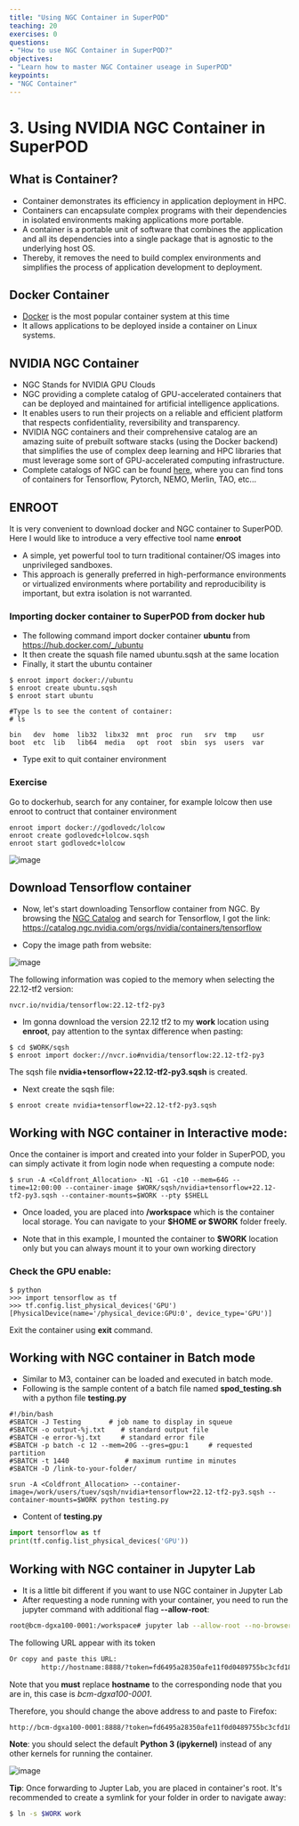 ```yaml
---
title: "Using NGC Container in SuperPOD"
teaching: 20
exercises: 0
questions:
- "How to use NGC Container in SuperPOD?"
objectives:
- "Learn how to master NGC Container useage in SuperPOD"
keypoints:
- "NGC Container"
---
```


# 3. Using NVIDIA NGC Container in SuperPOD

## What is Container?

- Container demonstrates its efficiency in application deployment in HPC.
- Containers can encapsulate complex programs with their dependencies in isolated environments making applications more portable.
- A container is a portable unit of software that combines the application and all its dependencies into a single package that is agnostic to the underlying host OS.
- Thereby, it removes the need to build complex environments and simplifies the process of application development to deployment.

## Docker Container

- [Docker](docker.com) is the most popular container system at this time
- It allows applications to be deployed inside a container on Linux systems. 

## NVIDIA NGC Container

- NGC Stands for NVIDIA GPU Clouds
- NGC providing a complete catalog of GPU-accelerated containers that can be deployed and maintained for artificial intelligence applications.
- It enables users to run their projects on a reliable and efficient platform that respects confidentiality, reversibility and transparency.
- NVIDIA NGC containers and their comprehensive catalog are an amazing suite of prebuilt software stacks (using the Docker backend) that simplifies the use of complex deep learning and HPC libraries that must leverage some sort of GPU-accelerated computing infrastructure.
- Complete catalogs of NGC can be found [here](https://catalog.ngc.nvidia.com/containers), where you can find tons of containers for Tensorflow, Pytorch, NEMO, Merlin, TAO, etc...

## ENROOT
It is very convenient to download docker and NGC container to SuperPOD. Here I would like to introduce a very effective tool name **enroot**

- A simple, yet powerful tool to turn traditional container/OS images into unprivileged sandboxes.
- This approach is generally preferred in high-performance environments or virtualized environments where portability and reproducibility is important, but extra isolation is not warranted.

### Importing docker container to SuperPOD from docker hub

- The following command import docker container **ubuntu** from https://hub.docker.com/_/ubuntu
- It then create the squash file named ubuntu.sqsh at the same location
- Finally, it start the ubuntu container

```
$ enroot import docker://ubuntu
$ enroot create ubuntu.sqsh
$ enroot start ubuntu

#Type ls to see the content of container:
# ls

bin   dev  home  lib32  libx32  mnt  proc  run   srv  tmp    usr
boot  etc  lib   lib64  media   opt  root  sbin  sys  users  var
```

- Type exit to quit container environment

### Exercise

Go to dockerhub, search for any container, for example lolcow then use enroot to contruct that container environment

```
enroot import docker://godlovedc/lolcow
enroot create godlovedc+lolcow.sqsh
enroot start godlovedc+lolcow
```

![image](https://user-images.githubusercontent.com/43855029/180532404-60f32edc-489a-4ed1-bfa8-ae4f6fbaa566.png)

## Download Tensorflow container

- Now, let's start downloading Tensorflow container from NGC. By browsing the [NGC Catalog](https://catalog.ngc.nvidia.com/containers) and search for Tensorflow, I got the link:
https://catalog.ngc.nvidia.com/orgs/nvidia/containers/tensorflow

- Copy the image path from website:

![image](https://user-images.githubusercontent.com/43855029/210624494-f3304104-32d6-4c02-bc2c-388b3f30caa7.png)

The following information was copied to the memory when selecting the 22.12-tf2 version:

```
nvcr.io/nvidia/tensorflow:22.12-tf2-py3
```

- Im gonna download the version 22.12 tf2 to my **work** location using **enroot**, pay attention to the syntax difference when pasting:

```
$ cd $WORK/sqsh
$ enroot import docker://nvcr.io#nvidia/tensorflow:22.12-tf2-py3
```

The sqsh file **nvidia+tensorflow+22.12-tf2-py3.sqsh** is created.

- Next create the sqsh file:

```
$ enroot create nvidia+tensorflow+22.12-tf2-py3.sqsh
```

## Working with NGC container in Interactive mode:

Once the container is import and created into your folder in SuperPOD, you can simply activate it from login node when requesting a compute node:

```
$ srun -A <Coldfront_Allocation> -N1 -G1 -c10 --mem=64G --time=12:00:00 --container-image $WORK/sqsh/nvidia+tensorflow+22.12-tf2-py3.sqsh --container-mounts=$WORK --pty $SHELL

```

- Once loaded, you are placed into **/workspace** which is the container local storage. You can navigate to your **$HOME or $WORK** folder freely.

- Note that in this example, I mounted the container to **$WORK** location only but you can always mount it to your own working directory

### Check the GPU enable:

```
$ python
>>> import tensorflow as tf
>>> tf.config.list_physical_devices('GPU')
[PhysicalDevice(name='/physical_device:GPU:0', device_type='GPU')]
```

Exit the container using **exit** command.

## Working with NGC container in Batch mode

- Similar to M3, container can be loaded and executed in batch mode.
- Following is the sample content of a batch file named **spod_testing.sh** with a python file **testing.py**
  
```
#!/bin/bash
#SBATCH -J Testing       # job name to display in squeue
#SBATCH -o output-%j.txt    # standard output file
#SBATCH -e error-%j.txt     # standard error file
#SBATCH -p batch -c 12 --mem=20G --gres=gpu:1     # requested partition
#SBATCH -t 1440              # maximum runtime in minutes
#SBATCH -D /link-to-your-folder/

srun -A <Coldfront_Allocation> --container-image=/work/users/tuev/sqsh/nvidia+tensorflow+22.12-tf2-py3.sqsh --container-mounts=$WORK python testing.py
```

- Content of **testing.py**

```python
import tensorflow as tf
print(tf.config.list_physical_devices('GPU'))
```


## Working with NGC container in Jupyter Lab

- It is a little bit different if you want to use NGC container in Jupyter Lab
- After requesting a node running with your container, you need to run the jupyter command with additional flag **--allow-root**:

```bash
root@bcm-dgxa100-0001:/workspace# jupyter lab --allow-root --no-browser --ip=0.0.0.0
```

The following URL appear with its token

```bash
Or copy and paste this URL:
        http://hostname:8888/?token=fd6495a28350afe11f0d0489755bc3cfd18f8893718555d2
```

Note that you **must** replace **hostname** to the corresponding node that you are in, this case is *bcm-dgxa100-0001*.

Therefore, you should change the above address to and paste to Firefox:

```bash
http://bcm-dgxa100-0001:8888/?token=fd6495a28350afe11f0d0489755bc3cfd18f8893718555d2
```

**Note**: you should select the default **Python 3 (ipykernel)** instead of any other kernels for running the container.

![image](https://user-images.githubusercontent.com/43855029/211891739-ecb6e633-6fbd-45f2-ba0c-7e917a716da1.png)

**Tip**: Once forwarding to Jupter Lab, you are placed in container's root. It's recommended to create a symlink for your folder in order to navigate away:

```bash
$ ln -s $WORK work
```
